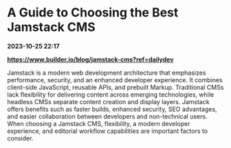# A Guide to Choosing the Best Jamstack CMS

**2023-10-25 22:17**

**https://www.builder.io/blog/jamstack-cms?ref=dailydev**

Jamstack is a modern web development architecture that emphasizes performance, security, and an enhanced developer experience. It combines client-side JavaScript, reusable APIs, and prebuilt Markup. Traditional CMSs lack flexibility for delivering content across emerging technologies, while headless CMSs separate content creation and display layers. Jamstack offers benefits such as faster builds, enhanced security, SEO advantages, and easier collaboration between developers and non-technical users. When choosing a Jamstack CMS, flexibility, a modern developer experience, and editorial workflow capabilities are important factors to consider.